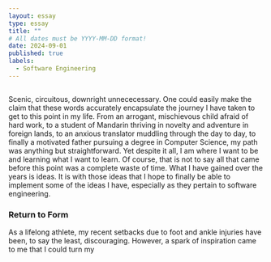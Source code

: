 ```yaml
---
layout: essay
type: essay
title: ""
# All dates must be YYYY-MM-DD format!
date: 2024-09-01
published: true
labels:
  - Software Engineering
---
```


## 
Scenic, circuitous, downright unnececessary. One could easily make the claim that these words accurately encapsulate the journey I have taken to get to this point in my life. From an arrogant, mischievous child afraid of hard work, to a student of Mandarin thriving in novelty and adventure in foreign lands, to an anxious translator muddling through the day to day, to finally a motivated father pursuing a degree in Computer Science, my path was anything but straightforward. Yet despite it all, I am where I want to be and learning what I want to learn. Of course, that is not to say all that came before this point was a complete waste of time. What I have gained over the years is ideas. It is with those ideas that I hope to finally be able to implement some of the ideas I have, especially as they pertain to software engineering.

### Return to Form
As a lifelong athlete, my recent setbacks due to foot and ankle injuries have been, to say the least, discouraging. However, a spark of inspiration came to me that I could turn my 
